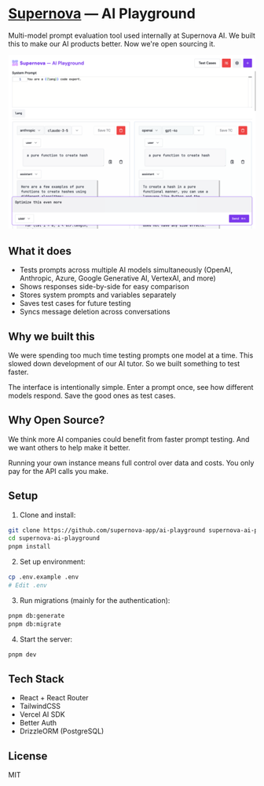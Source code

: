 # [Supernova](https://www.getsupernova.ai) — AI Playground

Multi-model prompt evaluation tool used internally at Supernova AI. We built this to make our AI products better. Now we're open sourcing it.

![Preview](./public/preview.png)

## What it does

- Tests prompts across multiple AI models simultaneously (OpenAI, Anthropic, Azure, Google Generative AI, VertexAI, and more)
- Shows responses side-by-side for easy comparison
- Stores system prompts and variables separately
- Saves test cases for future testing
- Syncs message deletion across conversations

## Why we built this

We were spending too much time testing prompts one model at a time. This slowed down development of our AI tutor. So we built something to test faster.

The interface is intentionally simple. Enter a prompt once, see how different models respond. Save the good ones as test cases.

## Why Open Source?

We think more AI companies could benefit from faster prompt testing. And we want others to help make it better.

Running your own instance means full control over data and costs. You only pay for the API calls you make.

## Setup

1. Clone and install:
```bash
git clone https://github.com/supernova-app/ai-playground supernova-ai-playground
cd supernova-ai-playground
pnpm install
```

2. Set up environment:
```bash
cp .env.example .env
# Edit .env
```

3. Run migrations (mainly for the authentication):
```bash
pnpm db:generate
pnpm db:migrate
```

4. Start the server:
```bash
pnpm dev
```

## Tech Stack

- React + React Router
- TailwindCSS
- Vercel AI SDK
- Better Auth
- DrizzleORM (PostgreSQL)

## License

MIT
